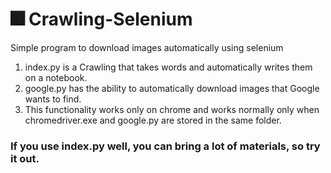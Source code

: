 # :fireworks: Crawling-Selenium 
Simple program to download images automatically using selenium

1. index.py is a Crawling that takes words and automatically writes them on a notebook.
2. google.py has the ability to automatically download images that Google wants to find.
3. This functionality works only on chrome and works normally only when chromedriver.exe and google.py are stored in the same folder. 

### If you use index.py well, you can bring a lot of materials, so try it out.

